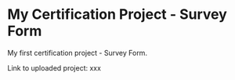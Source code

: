 # My Certification Project - Survey Form

My first certification project - Survey Form.

Link to uploaded project: xxx
